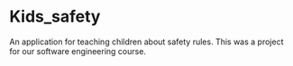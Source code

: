 # Kids_safety
An application for teaching children about safety rules.
This was a project for our software engineering course. 
